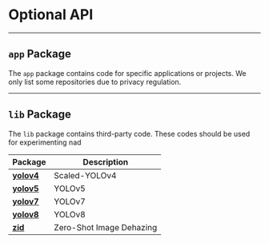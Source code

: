 # Optional API

---

## `app` Package

The `app` package contains code for specific applications or projects. We only 
list some repositories due to privacy regulation. 

---

## `lib` Package

The `lib` package contains third-party code. These codes should be used for 
experimenting nad 

| Package         | Description              |
|-----------------|--------------------------|
| __[yolov4](#)__ | Scaled-YOLOv4            |
| __[yolov5](#)__ | YOLOv5                   |
| __[yolov7](#)__ | YOLOv7                   |
| __[yolov8](#)__ | YOLOv8                   |
| __[zid](#)__    | Zero-Shot Image Dehazing |
